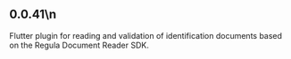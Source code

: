 ## 0.0.41\n
Flutter plugin for reading and validation of identification documents based on the Regula Document Reader SDK.